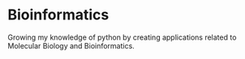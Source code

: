 # Bioinformatics
Growing my knowledge of python by creating applications related to Molecular Biology and Bioinformatics. 
